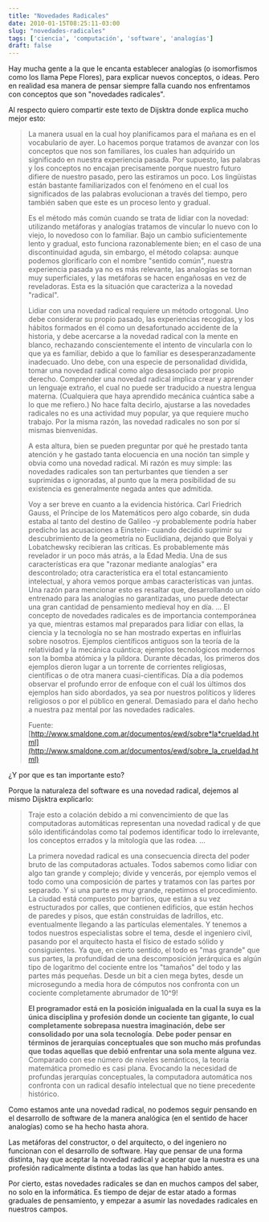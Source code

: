 ```yaml
---
title: "Novedades Radicales"
date: 2010-01-15T08:25:11-03:00
slug: "novedades-radicales"
tags: ['ciencia', 'computación', 'software', 'analogías']
draft: false
---
```


Hay mucha gente a la que le encanta establecer analogías (o isomorfismos
como los llama Pepe Flores), para explicar nuevos conceptos, o ideas.
Pero en realidad esa manera de pensar siempre falla cuando nos
enfrentamos con conceptos que son "novedades radicales".

Al respecto quiero compartir este texto de Dijsktra donde explica mucho
mejor esto:

> La manera usual en la cual hoy planificamos para el mañana es en el
> vocabulario de ayer. Lo hacemos porque tratamos de avanzar con los
> conceptos que nos son familiares, los cuales han adquirido un
> significado en nuestra experiencia pasada. Por supuesto, las palabras
> y los conceptos no encajan precisamente porque nuestro futuro difiere
> de nuestro pasado, pero las estiramos un poco. Los lingüistas están
> bastante familiarizados con el fenómeno en el cual los significados de
> las palabras evolucionan a través del tiempo, pero también saben que
> este es un proceso lento y gradual.
>
> Es el método más común cuando se trata de lidiar con la novedad:
> utilizando metáforas y analogías tratamos de vincular lo nuevo con lo
> viejo, lo novedoso con lo familiar. Bajo un cambio suficientemente
> lento y gradual, esto funciona razonablemente bien; en el caso de una
> discontinuidad aguda, sin embargo, el método colapsa: aunque podemos
> glorificarlo con el nombre "sentido común", nuestra experiencia
> pasada ya no es más relevante, las analogías se tornan muy
> superficiales, y las metáforas se hacen engañosas en vez de
> reveladoras. Esta es la situación que caracteriza a la novedad
> "radical".
>
> Lidiar con una novedad radical requiere un método ortogonal. Uno debe
> considerar su propio pasado, las experiencias recogidas, y los hábitos
> formados en él como un desafortunado accidente de la historia, y debe
> acercarse a la novedad radical con la mente en blanco, rechazando
> conscientemente el intento de vincularla con lo que ya es familiar,
> debido a que lo familiar es desesperanzadamente inadecuado. Uno debe,
> con una especie de personalidad dividida, tomar una novedad radical
> como algo desasociado por propio derecho. Comprender una novedad
> radical implica crear y aprender un lenguaje extraño, el cual no puede
> ser traducido a nuestra lengua materna. (Cualquiera que haya aprendido
> mecánica cuántica sabe a lo que me refiero.) No hace falta decirlo,
> ajustarse a las novedades radicales no es una actividad muy popular,
> ya que requiere mucho trabajo. Por la misma razón, las novedad
> radicales no son por sí mismas bienvenidas.
>
> A esta altura, bien se pueden preguntar por qué he prestado tanta
> atención y he gastado tanta elocuencia en una noción tan simple y
> obvia como una novedad radical. Mi razón es muy simple: las novedades
> radicales son tan perturbantes que tienden a ser suprimidas o
> ignoradas, al punto que la mera posibilidad de su existencia es
> generalmente negada antes que admitida.
>
> Voy a ser breve en cuanto a la evidencia histórica. Carl Friedrich
> Gauss, el Príncipe de los Matemáticos pero algo cobarde, sin duda
> estaba al tanto del destino de Galileo -y probablemente podría haber
> predicho las acusaciones a Einstein- cuando decidió suprimir su
> descubrimiento de la geometría no Euclidiana, dejando que Bolyai y
> Lobatchewsky recibieran las críticas. Es probablemente más revelador
> ir un poco más atrás, a la Edad Media. Una de sus características era
> que "razonar mediante analogías" era descontrolado; otra
> característica era el total estancamiento intelectual, y ahora vemos
> porque ambas características van juntas. Una razón para mencionar esto
> es resaltar que, desarrollando un oído entrenado para las analogías no
> garantizadas, uno puede detectar una gran cantidad de pensamiento
> medieval hoy en día.
> ...
> El concepto de novedades radicales es de importancia contemporánea ya
> que, mientras estamos mal preparados para lidiar con ellas, la ciencia
> y la tecnología no se han mostrado expertas en influirlas sobre
> nosotros. Ejemplos científicos antiguos son la teoría de la
> relatividad y la mecánica cuántica; ejemplos tecnológicos modernos son
> la bomba atómica y la píldora. Durante décadas, los primeros dos
> ejemplos dieron lugar a un torrente de corrientes religiosas,
> científicas o de otra manera cuasi-científicas. Día a día podemos
> observar el profundo error de enfoque con el cuál los últimos dos
> ejemplos han sido abordados, ya sea por nuestros políticos y líderes
> religiosos o por el público en general. Demasiado para el daño hecho a
> nuestra paz mental por las novedades radicales.
>
> Fuente:
> [http://www.smaldone.com.ar/documentos/ewd/sobre*la*crueldad.html](http://www.smaldone.com.ar/documentos/ewd/sobre_la_crueldad.html)

¿Y por que es tan importante esto?

Porque la naturaleza del software es una novedad radical, dejemos al
mismo Dijsktra explicarlo:

> Traje esto a colación debido a mi convencimiento de que las
> computadoras automáticas representan una novedad radical y de que sólo
> identificándolas como tal podemos identificar todo lo irrelevante, los
> conceptos errados y la mitología que las rodea. \...
>
> La primera novedad radical es una consecuencia directa del poder bruto
> de las computadoras actuales. Todos sabemos como lidiar con algo tan
> grande y complejo; divide y vencerás, por ejemplo vemos el todo como
> una composición de partes y tratamos con las partes por separado. Y si
> una parte es muy grande, repetimos el procedimiento. La ciudad está
> compuesto por barrios, que están a su vez estructurados por calles,
> que contienen edificios, que están hechos de paredes y pisos, que
> están construidas de ladrillos, etc. eventualmente llegando a las
> partículas elementales. Y tenemos a todos nuestros especialistas sobre
> el tema, desde el ingeniero civil, pasando por el arquitecto hasta el
> físico de estado sólido y consiguientes. Ya que, en cierto sentido, el
> todo es "mas grande" que sus partes, la profundidad de una
> descomposición jerárquica es algún tipo de logaritmo del cociente
> entre los "tamaños" del todo y las partes más pequeñas. Desde un bit
> a cien mega bytes, desde un microsegundo a media hora de cómputos nos
> confronta con un cociente completamente abrumador de 10\^9!
>
> **El programador está en la posición inigualada en la cual la suya es
> la única disciplina y profesión donde un cociente tan gigante, lo cual
> completamente sobrepasa nuestra imaginación, debe ser consolidado por
> una sola tecnología**. **Debe poder pensar en términos de jerarquías
> conceptuales que son mucho más profundas que todas aquellas que debió
> enfrentar una sola mente alguna vez**. Comparado con ese número de
> niveles semánticos, la teoría matemática promedio es casi plana.
> Evocando la necesidad de profundas jerarquías conceptuales, la
> computadora automática nos confronta con un radical desafío
> intelectual que no tiene precedente histórico.


Como estamos ante una novedad radical, no podemos seguir pensando en el
desarrollo de software de la manera analógica (en el sentido de hacer
analogías) como se ha hecho hasta ahora.

Las metáforas del constructor, o del arquitecto, o del ingeniero no
funcionan con el desarrollo de software. Hay que pensar de una forma
distinta, hay que aceptar la novedad radical y aceptar que la nuestra es
una profesión radicalmente distinta a todas las que han habido antes.

Por cierto, estas novedades radicales se dan en muchos campos del saber,
no solo en la informática. Es tiempo de dejar de estar atado a formas
graduales de pensamiento, y empezar a asumir las novedades radicales en
nuestros campos.
